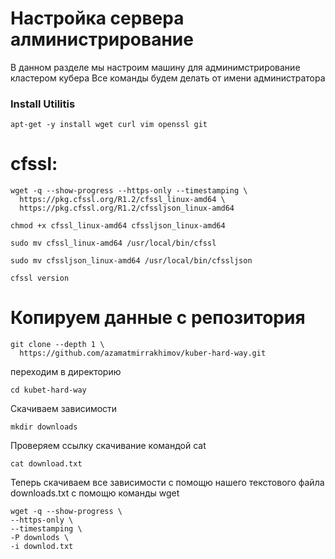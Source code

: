 # Настройка сервера алминистрирование

В данном разделе мы настроим машину для админимстрирование кластером кубера
Все команды будем делать от имени администратора
### Install Utilitis
~~~
apt-get -y install wget curl vim openssl git
~~~
# cfssl:
~~~
wget -q --show-progress --https-only --timestamping \
  https://pkg.cfssl.org/R1.2/cfssl_linux-amd64 \
  https://pkg.cfssl.org/R1.2/cfssljson_linux-amd64
~~~
~~~
chmod +x cfssl_linux-amd64 cfssljson_linux-amd64
~~~
~~~
sudo mv cfssl_linux-amd64 /usr/local/bin/cfssl
~~~
~~~
sudo mv cfssljson_linux-amd64 /usr/local/bin/cfssljson
~~~
~~~
cfssl version
~~~

# Копируем данные с репозитория
~~~
git clone --depth 1 \
  https://github.com/azamatmirrakhimov/kuber-hard-way.git
~~~
переходим в директорию
~~~
cd kubet-hard-way
~~~
Скачиваем зависимости
~~~
mkdir downloads
~~~
Проверяем ссылку скачивание командой cat 
~~~
cat download.txt
~~~
Теперь скачиваем все зависимости с помощю нашего текстового файла downloads.txt с помощю команды wget
~~~
wget -q --show-progress \
--https-only \
--timestamping \
-P downlods \
-i downlod.txt
